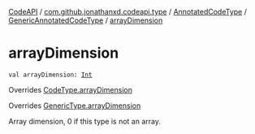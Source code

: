[CodeAPI](../../../index.md) / [com.github.jonathanxd.codeapi.type](../../index.md) / [AnnotatedCodeType](../index.md) / [GenericAnnotatedCodeType](index.md) / [arrayDimension](.)

# arrayDimension

`val arrayDimension: `[`Int`](https://kotlinlang.org/api/latest/jvm/stdlib/kotlin/-int/index.html)

Overrides [CodeType.arrayDimension](../../-code-type/array-dimension.md)

Overrides [GenericType.arrayDimension](../../-generic-type/array-dimension.md)

Array dimension, 0 if this type is not an array.

